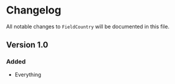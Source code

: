 # Changelog

All notable changes to `FieldCountry` will be documented in this file.

## Version 1.0

### Added
- Everything
